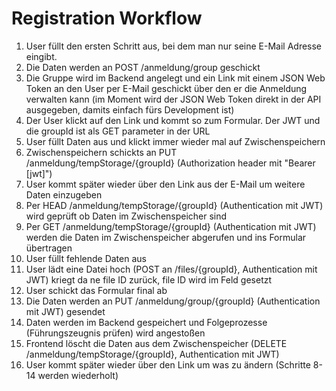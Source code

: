 # Registration Workflow

1. User füllt den ersten Schritt aus, bei dem man nur seine E-Mail Adresse eingibt.
2. Die Daten werden an POST /anmeldung/group geschickt
3. Die Gruppe wird im Backend angelegt und ein Link mit einem JSON Web Token an den User per E-Mail geschickt über den er die Anmeldung verwalten kann (im Moment wird der JSON Web Token direkt in der API ausgegeben, damits einfach fürs Development ist)
4. Der User klickt auf den Link und kommt so zum Formular. Der JWT und die groupId ist als GET parameter in der URL
5. User füllt Daten aus und klickt immer wieder mal auf Zwischenspeichern
6. Zwischenspeichern schickts an PUT /anmeldung/tempStorage/{groupId} (Authorization header mit "Bearer [jwt]")
7. User kommt später wieder über den Link aus der E-Mail um weitere Daten einzugeben
8. Per HEAD /anmeldung/tempStorage/{groupId} (Authentication mit JWT) wird geprüft ob Daten im Zwischenspeicher sind
9. Per GET /anmeldung/tempStorage/{groupId}  (Authentication mit JWT) werden die Daten im Zwischenspeicher abgerufen und ins Formular übertragen
10. User füllt fehlende Daten aus
11. User lädt eine Datei hoch (POST an /files/{groupId}, Authentication mit JWT) kriegt da ne file ID zurück, file ID wird im Feld gesetzt
12. User schickt das Formular final ab
13. Die Daten werden an  PUT /anmeldung/group/{groupId}  (Authentication mit JWT) gesendet
14. Daten werden im Backend gespeichert und Folgeprozesse (Führungszeugnis prüfen) wird angestoßen
15. Frontend löscht die Daten aus dem Zwischenspeicher (DELETE /anmeldung/tempStorage/{groupId}, Authentication mit JWT)
15. User kommt später wieder über den Link um was zu ändern (Schritte 8-14 werden wiederholt)